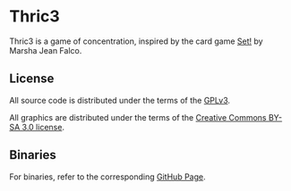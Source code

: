 Thric3
======

Thric3 is a game of concentration, inspired by the card game [Set!](http://en.wikipedia.org/wiki/Set_%28game%29) by Marsha Jean Falco.

License
-------

All source code is distributed under the terms of the [GPLv3](http://www.gnu.org/licenses/gpl-3.0-standalone.html).

All graphics are distributed under the terms of the [Creative Commons BY-SA 3.0 license](http://creativecommons.org/licenses/by-sa/3.0/).

Binaries
--------

For binaries, refer to the corresponding [GitHub Page](http://felerian.github.io/thric3).

